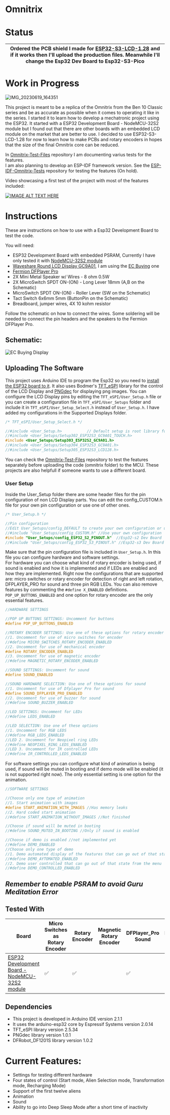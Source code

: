 # Omnitrix

# Status
| Ordered the PCB shield I made for [ESP32-S3-LCD-1.28](https://www.waveshare.com/wiki/ESP32-S3-LCD-1.28) and if it works then I'll upload the production files. Meanwhile I'll change the Esp32 Dev Board to Esp32-S3-Pico |
|----|  

# Work in Progress

![IMG_20230619_164351](media/Images/IMG_20230619_164351.jpg) 


This project is meant to be a replica of the Omnitrix from the Ben 10 Classic series and be as accurate as possible when it comes to operating it like in the series. I started it to learn how to develop a mechatronic project using the ESP32. It started with a ESP32 Development Board - NodeMCU-32S2 module but I found out that there are other boards with an embedded LCD module on the market that are better to use. I decided to use ESP32-S3-LCD-1.28 for now to learn how to make PCBs and rotary encoders in hopes that the size of the final Omnitrix core can be reduced.   
  
In [Omnitrix-Test-Files](https://github.com/AA0100000101000001/Omnitrix-Test-Files) repository I am documenting varius tests for the features.  
I am also planning to develop an ESP-IDF framework version. See the  [ESP-IDF-Omnitrix-Tests](https://github.com/AA0100000101000001/ESP-IDF-Omnitrix-Tests) repository for testing the features (On hold).  

Video showcasing a first test of the project with most of the features included:  

[![IMAGE ALT TEXT HERE](https://img.youtube.com/vi/lkjPJR9iCuw/0.jpg)](https://www.youtube.com/watch?v=lkjPJR9iCuw) 
  

# Instructions
These are instructions on how to use with a Esp32 Development Board to test the code.     
  
You will need:  
* ESP32 Development Board with embedded PSRAM, Currently I have only tested it with [NodeMCU-32S2 module](https://www.waveshare.com/wiki/NodeMCU-32-S2-Kit)  
* [Waveshare Round LCD Display GC9A01](https://www.waveshare.com/1.28inch-lcd-module.htm), I am using the [EC Buying](https://www.aliexpress.com/item/1005004786844308.html) one
* [Fermion DFPlayer Pro](https://www.dfrobot.com/product-2232.html)  
* 2X Mini Metal Speaker w/ Wires - 8 ohm 0.5W  
* 2X MicroSwitch SPDT ON-(ON) - Long Lever 18mm (A,B on the Schematic)  
* MicroSwitch SPDT ON-(ON) - Roller Lever (SW on the Schematic)  
* Tact Switch 6x6mm 5mm (ButtonPin on the Schematic)  
* Breadboard, jumper wires, 4X 10 kohm resistor
  
Follow the schematic on how to connect the wires. Some soldering will be needed to connect the pin headers and the speakers to the Fermion DFPlayer Pro.  

## Schematic:  
![EC Buying Display](media/Images/EC_Buying_Display.png)

## Uploading The Software  
This project uses Arduino IDE to program the Esp32 so you need to [install the ESP32 board to it](https://randomnerdtutorials.com/installing-the-esp32-board-in-arduino-ide-windows-instructions/). It also uses Bodmer's [TFT_eSPI](https://github.com/Bodmer/TFT_eSPI) library for the control of the LCD Display and [PNGdec](https://github.com/bitbank2/PNGdec) for displaying png images. You can configure the LCD Display pins by editing the `TFT_eSPI/User_Setup.h` file or you can create a configuration file in `TFT_eSPI/User_Setups` folder and include it in `TFT_eSPI/User_Setup_Select.h` instead of `User_Setup.h`. I have added my configurations in the Supported Displays folder.     
```C
/* TFT_eSPI/User_Setup_Select.h */

//#include <User_Setup.h>           // Default setup is root library folder
//#include <User_Setups/Setup302_ESP32S3_GC9A01_TOUCH.h>
#include <User_Setups/Setup303_ESP32S2_GC9A01.h>
//#include <User_Setups/Setup304_ESP32S3_GC9A01.h>
//#include <User_Setups/Setup305_ESP32S3_LCD128.h>
```
   
You can check the [Omnitrix-Test-Files](https://github.com/AA0100000101000001/Omnitrix-Test-Files/tree/main/Test%20files/Used%20For%20Final%20Project) repository to test the features separately before uploading the code (omnitrix folder) to the MCU. These projects are also helpfull if someone wants to use a different board.  

### User Setup
 Inside the User_Setup folder there are some header files for the pin configuration of non LCD Display parts. You can edit the config_CUSTOM.h file for your own pin configuration or use one of other ones.       
```C
/* User_Setup.h */

//Pin configuration
//Edit User_Setups/config_DEFAULT to create your own configuration or uncomment your preferred configuration
//#include "User_Setups/config_CUSTOM.h" //Use your own configuration
#include "User_Setups/config_ESP32_S2_PINOUT.h"  //Esp32-s2 Dev Board
//#include "User_Setups/config_ESP32_S3_PINOUT.h" //Esp32-s3 Dev Board
```
Make sure that the pin configuration file is included in `User_Setup.h`. In this file you can configure hardware and software settings.    
For hardware you can choose what kind of rotary encoder is being used, if sound is enabled and how it is implemented and if LEDs are enabled and how they are implemented. Right now the configurations that are supported are: micro switches or rotary encoder for detection of right and left rotation, DFPLAYER_PRO for sound and three pin RGB LEDs. You can also remove features by commenting the `#define X_ENABLED` definitions. `POP_UP_BUTTONS_ENABLED` and one option for rotary encoder are the only essential features.   
```C
//HARDWARE SETTINGS

//POP UP BUTTONS SETTINGS: Uncomment for buttons
#define POP_UP_BUTTONS_ENABLED

//ROTARY ENCODER SETTINGS: Use one of these options for rotary encoder
//1. Uncomment for use of micro switches for encoder
//#define MICRO_SWITCHES_ROTARY_ENCODER_ENABLED
//2. Uncomment for use of mechanical encoder
#define ROTARY_ENCODER_ENABLED
//3. Uncomment for use of magnetic encoder
//#define MAGNETIC_ROTARY_ENCODER_ENABLED

//SOUND SETTINGS: Uncomment for sound
#define SOUND_ENABLED

//SOUND HARDWARE SELECTION: Use one of these options for sound
//1. Uncomment for use of Dfplayer Pro for sound
#define SOUND_DFPLAYER_PRO_ENABLED
//2. Uncomment for use of buzzer for sound
//#define SOUND_BUZZER_ENABLED

//LED SETTINGS: Uncomment for LEDs
//#define LEDS_ENABLED

//LED SELECTION: Use one of these options
//1. Uncomment for RGB LEDS
//#define RGB_LEDS_ENABLED
//LED 2. Uncomment for Neopixel ring LEDs
//#define NEOPIXEL_RING_LEDS_ENABLED
//LED 3. Uncomment for IR controlled LEDs
//#define IR_CONTROLLED_LEDS_ENABLED
```
For software settings you can configure what kind of animation is being used, if sound will be muted in booting and if demo mode will be enabled (it is not supported right now). The only essential setting is one option for the animation.
```C
//SOFTWARE SETTINGS

//Choose only one type of animation
//1. Start animation with images
#define START_ANIMATION_WITH_IMAGES //Has memory leaks
//2. Hard coded start animation
//#define START_ANIMATION_WITHOUT_IMAGES //Not finished

//Choose if sound will be muted in booting
//#define SOUND_MUTED_IN_BOOTING //Only if sound is enabled

//Choose if demo is enabled //not implemented yet
//#define DEMO_ENABLED
//Choose only one type of demo
//1. Demo automated display of the features that can go out of that state when a button is pressed
//#define DEMO_AYTOMATED_ENABLED
//2. Demo user controlled that can go out of that state from the menu
//#define DEMO_CONTROLLED_ENABLED
```

## *Remember to enable PSRAM to avoid Guru Meditation Error*

## Tested With
| Board | Micro Switches as Rotary Encoder | Rotary Encoder | Magnetic Rotary Encoder | DFPlayer_Pro Sound | Buzzer Sound | RGB LEDs Tested | Neopixel Ring |
|----|----|----|----|----|----|----|----| 
| [ESP32 Development Board - NodeMCU-32S2 module](https://www.waveshare.com/wiki/NodeMCU-32-S2-Kit) | ✅ | ✅ | | ✅ | | | |


## Dependencies
* This project is developed in Arduino IDE version 2.1.1  
* It uses the arduino-esp32 core by Espressif Systems version 2.0.14  
* TFT_eSPI library version 2.5.34  
* PNGdec library version 1.0.1  
* DFRobot_DF1201S library version 1.0.2 

# Current Features:  
* Settings for testing different hardware
* Four states of control (Start mode, Alien Selection mode, Transformation mode, Recharging Mode)
* Support of the first twelve aliens  
* Animation  
* Sound  
* Ability to go into Deep Sleep Mode after a short time of inactivity  
